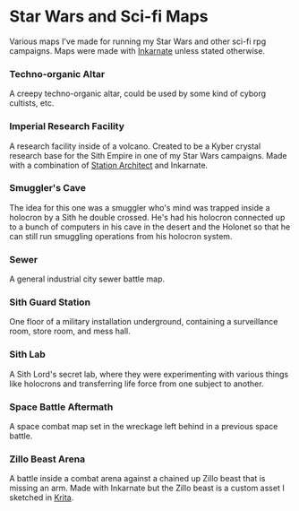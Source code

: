 # Star Wars and Sci-fi Maps
Various maps I've made for running my Star Wars and other sci-fi rpg campaigns. Maps were made with [Inkarnate](https://inkarnate.com/) unless stated otherwise.

### Techno-organic Altar
A creepy techno-organic altar, could be used by some kind of cyborg cultists, etc.

### Imperial Research Facility
A research facility inside of a volcano. Created to be a Kyber crystal research base for the Sith Empire in one of my Star Wars campaigns. Made with a combination of [Station Architect](https://store.steampowered.com/app/617360/Station_Architect/) and Inkarnate.

### Smuggler's Cave
The idea for this one was a smuggler who's mind was trapped inside a holocron by a Sith he double crossed. He's had his holocron connected up to a bunch of computers in his cave in the desert and the Holonet so that he can still run smuggling operations from his holocron system.

### Sewer
A general industrial city sewer battle map.

### Sith Guard Station
One floor of a military installation underground, containing a surveillance room, store room, and mess hall.

### Sith Lab
A Sith Lord's secret lab, where they were experimenting with various things like holocrons and transferring life force from one subject to another.

### Space Battle Aftermath
A space combat map set in the wreckage left behind in a previous space battle.

### Zillo Beast Arena
A battle inside a combat arena against a chained up Zillo beast that is missing an arm. Made with Inkarnate but the Zillo beast is a custom asset I sketched in [Krita](https://krita.org/en/).
